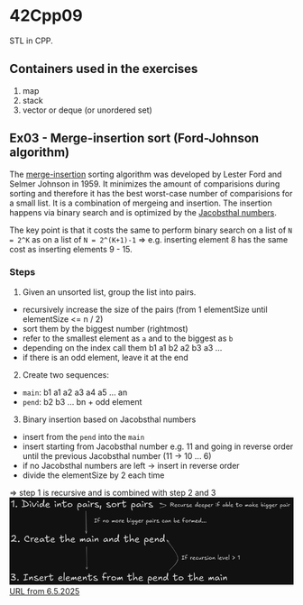 # 42Cpp09
STL in CPP.

## Containers used in the exercises
1. map
2. stack
3. vector or deque (or unordered set)

## Ex03 - Merge-insertion sort (Ford-Johnson algorithm)
The [merge-insertion](https://en.wikipedia.org/wiki/Merge-insertion_sort) sorting algorithm was developed by Lester Ford and Selmer Johnson in 1959. It minimizes the amount of comparisions during sorting and therefore it has the best worst-case number of comparisions for a small list. It is a combination of mergeing and insertion. The insertion happens via binary search and is optimized by the [Jacobsthal numbers](https://en.wikipedia.org/wiki/Jacobsthal_number).

The key point is that it costs the same to perform binary search on a list of `N = 2^K` as on a list of `N = 2^(K+1)-1` => e.g. inserting element 8 has the same cost as inserting elements 9 - 15.

### Steps
1. Given an unsorted list, group the list into pairs.
- recursively increase the size of the pairs
(from 1 elementSize until elementSize <= n / 2)
- sort them by the biggest number (rightmost)
- refer to the smallest element as `a` and to the biggest as `b`
- depending on the index call them b1 a1 b2 a2 b3 a3 ...
- if there is an odd element, leave it at the end

2. Create two sequences:
- `main`: b1 a1 a2 a3 a4 a5 ... an
- `pend`: b2 b3 ... bn + odd element

3. Binary insertion based on Jacobsthal numbers
- insert from the `pend` into the `main`
- insert starting from Jacobsthal number e.g. 11 and going in reverse order until the previous Jacobsthal number (11 -> 10 ... 6)
- if no Jacobsthal numbers are left -> insert in reverse order
- divide the elementSize by 2 each time


=> step 1 is recursive and is combined with step 2 and 3
![](./steps.webp)
[URL from 6.5.2025](https://dev.to/emuminov/human-explanation-and-step-by-step-visualisation-of-the-ford-johnson-algorithm-5g91)


